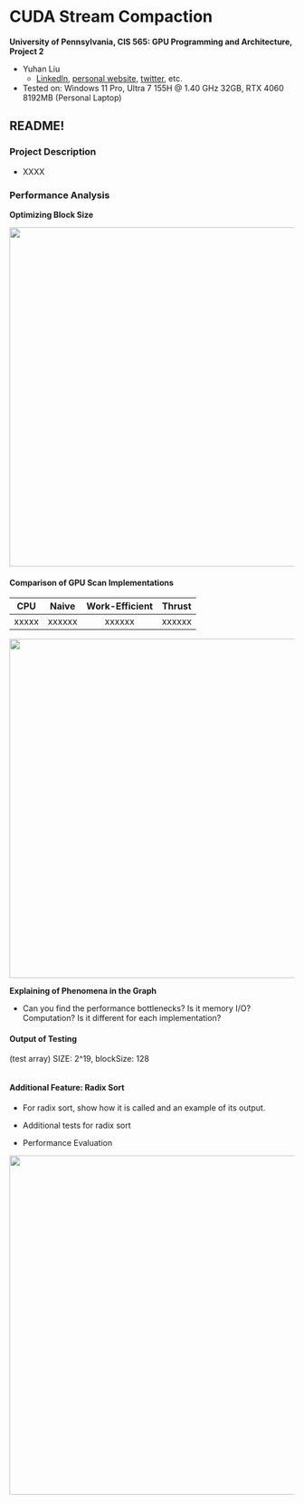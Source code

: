 CUDA Stream Compaction
======================

**University of Pennsylvania, CIS 565: GPU Programming and Architecture, Project 2**

* Yuhan Liu
  * [LinkedIn](https://www.linkedin.com/in/yuhan-liu-), [personal website](https://liuyuhan.me/), [twitter](https://x.com/yuhanl_?lang=en), etc.
* Tested on: Windows 11 Pro, Ultra 7 155H @ 1.40 GHz 32GB, RTX 4060 8192MB (Personal Laptop)

## README!

### Project Description

* XXXX

### Performance Analysis

**Optimizing Block Size**

<img src="https://github.com/yuhanliu-tech/GPU-Stream-Compaction/blob/main/img/block_opt.png" width="600"/>

#### Comparison of GPU Scan Implementations

| CPU |  Naive  |   Work-Efficient  | Thrust |
| :------------------------------: |:------------------------------: |:-----------------------------------------------: |:-----------------------------------------------:|
| xxxxx                            | xxxxxx                          |xxxxxx                                            |xxxxxx                                    |


<img src="https://github.com/yuhanliu-tech/GPU-Stream-Compaction/blob/main/img/scan_perf.png" width="600"/>

**Explaining of Phenomena in the Graph**

* Can you find the performance bottlenecks? Is it memory I/O? Computation? Is it different for each implementation?

#### Output of Testing 
(test array) SIZE: 2^19, blockSize: 128

```

```

#### Additional Feature: Radix Sort

* For radix sort, show how it is called and an example of its output.

* Additional tests for radix sort

* Performance Evaluation

<img src="https://github.com/yuhanliu-tech/GPU-Stream-Compaction/blob/main/img/radix_perf.png" width="600"/>
